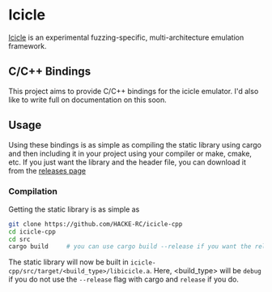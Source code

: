 # Icicle
[Icicle](https://github.com/icicle-emu/icicle-emu) is an experimental fuzzing-specific, multi-architecture emulation framework.

## C/C++ Bindings
This project aims to provide C/C++ bindings for the icicle emulator. I'd also like to write full on documentation on this soon.

## Usage
Using these bindings is as simple as compiling the static library using cargo and then including it in your project using your compiler or make, cmake, etc.
If you just want the library and the header file, you can download it from the [releases page](https://github.com/HACKE-RC/icicle-cpp/tags)

### Compilation
Getting the static library is as simple as
```sh
git clone https://github.com/HACKE-RC/icicle-cpp
cd icicle-cpp
cd src
cargo build     # you can use cargo build --release if you want the release build
```

The static library will now be built in `icicle-cpp/src/target/<build_type>/libicicle.a`. Here, <build_type> will be `debug` if you do not use the `--release` flag with cargo
and `release` if you do.
